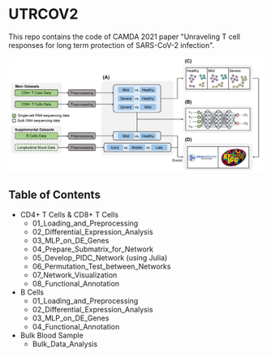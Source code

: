 # UTRCOV2

This repo contains the code of CAMDA 2021 paper "Unraveling T cell responses for long term protection of SARS-CoV-2 infection".

![](Workflow.jpg)

## Table of Contents

- CD4+ T Cells & CD8+ T Cells
	- 01_Loading_and_Preprocessing
	- 02_Differential_Expression_Analysis
	- 03_MLP_on_DE_Genes
	- 04_Prepare_Submatrix_for_Network
	- 05_Develop_PIDC_Network (using Julia)
	- 06_Permutation_Test_between_Networks
	- 07_Network_Visualization
	- 08_Functional_Annotation
- B Cells
	- 01_Loading_and_Preprocessing
	- 02_Differential_Expression_Analysis
	- 03_MLP_on_DE_Genes
	- 04_Functional_Annotation
- Bulk Blood Sample
	- Bulk_Data_Analysis